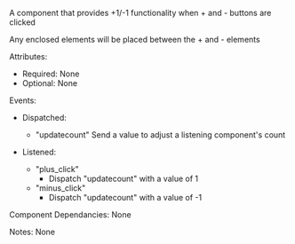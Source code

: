A component that provides +1/-1 functionality when + and - buttons are clicked

Any enclosed elements will be placed between the + and - elements

Attributes:
- Required: None
- Optional: None

Events:
- Dispatched: 
    - "updatecount"
    Send a value to adjust a listening component's count

- Listened:
    - "plus_click"
        - Dispatch "updatecount" with a value of 1
    - "minus_click"
        - Dispatch "updatecount" with a value of -1

Component Dependancies: None

Notes: None